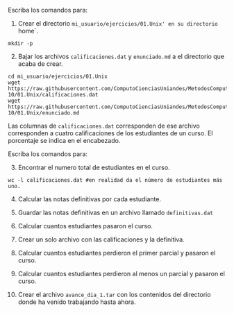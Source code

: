 Escriba los comandos para: 

1. Crear el directorio `mi_usuario/ejercicios/01.Unix' en su directorio `home`.
```
mkdir -p 
```
   
2. Bajar los archivos `calificaciones.dat` y `enunciado.md` a el directorio que acaba de crear.
```
cd mi_usuario/ejercicios/01.Unix
wget https://raw.githubusercontent.com/ComputoCienciasUniandes/MetodosComputacionales/master/ejercicios/2018-10/01.Unix/calificaciones.dat
wget https://raw.githubusercontent.com/ComputoCienciasUniandes/MetodosComputacionales/master/ejercicios/2018-10/01.Unix/enunciado.md
```

Las columnas de `calificaciones.dat` corresponden de ese archivo corresponden a cuatro calificaciones de los estudiantes de un curso. El porcentaje se indica en el encabezado.

Escriba los comandos para:

3. Encontrar el numero total de estudiantes en el curso.

```
wc -l calificaciones.dat #en realidad da el número de estudiantes más uno.
```


4. Calcular las notas definitivas por cada estudiante.

5. Guardar las notas definitivas en un archivo llamado `definitivas.dat`

6. Calcular cuantos estudiantes pasaron el curso.

7. Crear un solo archivo con las calificaciones y la definitiva.

8. Calcular cuantos estudiantes perdieron el primer parcial y pasaron el curso.

9. Calcular cuantos estudiantes perdieron al menos un parcial y pasaron el curso.

10. Crear el archivo `avance_dia_1.tar` con los contenidos del directorio donde ha venido trabajando hasta ahora.